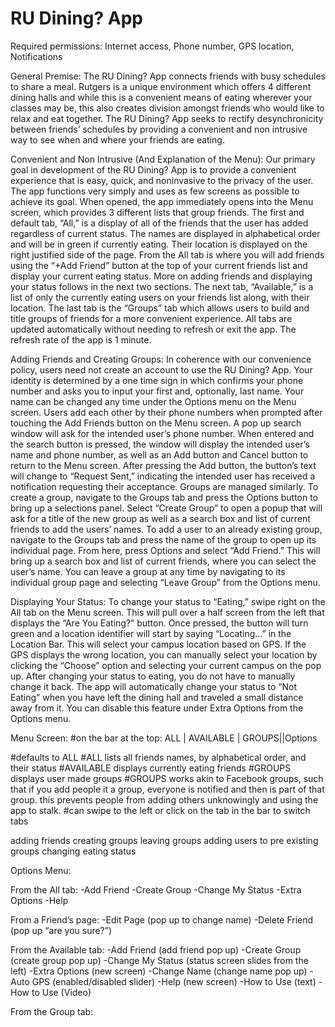 ﻿RU Dining? App
=============
Required permissions: Internet access, Phone number, GPS location, Notifications


General Premise: 
The RU Dining? App connects friends with busy schedules to share a meal. Rutgers is a unique environment which offers 4 different dining halls and while this is a convenient means of eating wherever your classes may be, this also creates division amongst friends who would like to relax and eat together. The RU Dining? App seeks to rectify desynchronicity between friends’ schedules by providing a convenient and non intrusive way to see when and where your friends are eating. 


Convenient and Non Intrusive (And Explanation of the Menu):
Our primary goal in development of the RU Dining? App is to provide a convenient experience that is easy, quick, and noninvasive to the privacy of the user. The app functions very simply and uses as few screens as possible to achieve its goal. When opened, the app immediately opens into the Menu screen, which provides 3 different lists that group friends. The first and default tab, “All,” is a display of all of the friends that the user has added regardless of current status. The names are displayed in alphabetical order and will be in green if currently eating. Their location is displayed on the right justified side of the page. From the All tab is where you will add friends using the “+Add Friend” button at the top of your current friends list and display your current eating status. More on adding friends and displaying your status follows in the next two sections. The next tab, “Available,” is a list of only the currently eating users on your friends list along, with their location. The last tab is the “Groups” tab which allows users to build and title groups of friends for a more convenient experience. All tabs are updated automatically without needing to refresh or exit the app. The refresh rate of the app is 1 minute.


Adding Friends and Creating Groups:
In coherence with our convenience policy, users need not create an account to use the RU Dining? App. Your identity is determined by a one time sign in which confirms your phone number and asks you to input your first and, optionally, last name. Your name can be changed any time under the Options menu on the Menu screen. Users add each other by their phone numbers when prompted after touching the Add Friends button on the Menu screen. A pop up search window will ask for the intended user’s phone number. When entered and the search button is pressed, the window will display the intended user’s name and phone number, as well as an Add button and Cancel button to return to the Menu screen. After pressing the Add button, the button’s text will change to “Request Sent,” indicating the intended user has received a notification requesting their acceptance. Groups are managed similarly. To create a group, navigate to the Groups tab and press the Options button to bring up a selections panel. Select “Create Group” to open a popup that will ask for a title of the new group as well as a search box and list of current friends to add the users’ names. To add a user to an already existing group, navigate to the Groups tab and press the name of the group to open up its individual page. From here, press Options and select “Add Friend.” This will bring up a search box and list of current friends, where you can select the user’s name. You can leave a group at any time by navigating to its individual group page and selecting “Leave Group” from the Options menu. 


Displaying Your Status:
To change your status to “Eating,” swipe right on the All tab on the Menu screen. This will pull over a half screen from the left that displays the “Are You Eating?” button. Once pressed, the button will turn green and a location identifier will start by saying “Locating…” in the Location Bar. This will select your campus location based on GPS. If the GPS displays the wrong location, you can manually select your location by clicking the “Choose” option and selecting your current campus on the pop up. After changing your status to eating, you do not have to manually change it back. The app will automatically change your status to “Not Eating” when you have left the dining hall and traveled a small distance away from it. You can disable this feature under Extra Options from the Options menu. 


Menu Screen:
#on the bar at the top: 
ALL | AVAILABLE | GROUPS||Options


#defaults to ALL
#ALL lists all friends names, by alphabetical order, and their status
#AVAILABLE displays currently eating friends
#GROUPS displays user made groups
#GROUPS works akin to Facebook groups, such that if you add people it a group, everyone is notified and then is part of that group. this prevents people from adding others unknowingly and using the app to stalk. 
#can swipe to the left or click on the tab in the bar to switch tabs






adding friends
creating groups
leaving groups
adding users to pre existing groups
changing eating status 
















Options Menu:


From the All tab:
        -Add Friend
        -Create Group
        -Change My Status
        -Extra Options
        -Help


From a Friend’s page:
        -Edit Page (pop up to change name)
        -Delete Friend (pop up “are you sure?”)


From the Available tab:
        -Add Friend (add friend pop up)
        -Create Group (create group pop up)
        -Change My Status (status screen slides from the left)
        -Extra Options (new screen)
                -Change Name (change name pop up)
                -Auto GPS (enabled/disabled slider) 
        -Help (new screen)
                -How to Use (text)
                -How to Use (Video)


From the Group tab:
